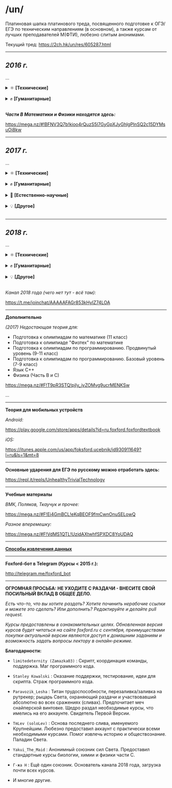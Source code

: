 /un/
====================

Платиновая шапка платинового треда, посвященного подготовке к ОГЭ/ЕГЭ по техническим направлениям (в основном), а также курсам от лучших преподавателей М(ФТИ), любезно слитым анонимами.

Текущий тред: https://2ch.hk/un/res/605287.html

----------------------------

***2016 г.***
-------------

...

<details>
<summary>⚛️ <b>[Технические]</b></summary>

* [Математика. Подготовка к ЕГЭ. Часть С](https://unblocker-webapp.herokuapp.com/?url=aHR0cHM6Ly9ydXRyYWNrZXIub3JnL2ZvcnVtL3ZpZXd0b3BpYy5waHA/dD01MjU3MjM1)

* [Физика. Подготовка к ЕГЭ. Часть С](https://unblocker-webapp.herokuapp.com/?url=aHR0cHM6Ly9ydXRyYWNrZXIub3JnL2ZvcnVtL3ZpZXd0b3BpYy5waHA/dD01MjU3MjQ5)

* [Информатика. Экспресс-подготовка к ЕГЭ](https://unblocker-webapp.herokuapp.com/?url=aHR0cHM6Ly9ydXRyYWNrZXIub3JnL2ZvcnVtL3ZpZXd0b3BpYy5waHA/dD01MjU3MjIw)

* [Алгебра. 10 класс](https://unblocker-webapp.herokuapp.com/?url=aHR0cHM6Ly9ydXRyYWNrZXIub3JnL2ZvcnVtL3ZpZXd0b3BpYy5waHA/dD01NDI3MjU0)

* [Геометрия. 10 класс](https://unblocker-webapp.herokuapp.com/?url=aHR0cHM6Ly9ydXRyYWNrZXIub3JnL2ZvcnVtL3ZpZXd0b3BpYy5waHA/dD01NDI5Mzcw)

</details>
<br>
<details>
<summary>✊ <b>[Гуманитарные]</b></summary>

* [Русский Язык. Подготовка к ЕГЭ. Сочинение](https://unblocker-webapp.herokuapp.com/?url=aHR0cHM6Ly9ydXRyYWNrZXIub3JnL2ZvcnVtL3ZpZXd0b3BpYy5waHA/dD01MjU3MjYz)

* [Экспресс-курс. Учи английский легко.](https://cloud.mail.ru/public/6og2/YZeFbTwYT/)

</details>
<br>

***Части B Математики и Физики находятся здесь:***

https://mega.nz/#!BFNV3Q7b!kioo4rQuzS5l7GyGpXJyGhlgPlnSQ2c15DYMsuOi8kw

----------------------------

***2017 г.***
------------------

...

<details>
<summary>⚛️ <b>[Технические]</b></summary>

* [Подготовка к ОГЭ. Физика](https://unblocker-webapp.herokuapp.com/?url=aHR0cHM6Ly9ydXRyYWNrZXIub3JnL2ZvcnVtL3ZpZXd0b3BpYy5waHA/dD01NDQ2NjMz)

* [Подготовка к олимпиадам. Математика. 9 класс](https://unblocker-webapp.herokuapp.com/?url=aHR0cHM6Ly9ydXRyYWNrZXIub3JnL2ZvcnVtL3ZpZXd0b3BpYy5waHA/dD01NDQ2NjMy)

* [Экспресс-подготовка к ОГЭ. Физика](https://unblocker-webapp.herokuapp.com/?url=aHR0cHM6Ly9ydXRyYWNrZXIub3JnL2ZvcnVtL3ZpZXd0b3BpYy5waHA/dD01NDQ2NjIx)

* [Подготовка к ОГЭ. Математика](https://unblocker-webapp.herokuapp.com/?url=aHR0cHM6Ly9ydXRyYWNrZXIub3JnL2ZvcnVtL3ZpZXd0b3BpYy5waHA/dD01NDQ2NjM1)

* [Экспресс-подготовка к ОГЭ. Математика](https://unblocker-webapp.herokuapp.com/?url=aHR0cHM6Ly9ydXRyYWNrZXIub3JnL2ZvcnVtL3ZpZXd0b3BpYy5waHA/dD01NDQ2NjIz)

* [Углубленный курс. Алгебра](https://unblocker-webapp.herokuapp.com/?url=aHR0cHM6Ly9ydXRyYWNrZXIub3JnL2ZvcnVtL3ZpZXd0b3BpYy5waHA/dD01NDQ2NjI3)

* [Углубленный курс. Геометрия](https://unblocker-webapp.herokuapp.com/?url=aHR0cHM6Ly9ydXRyYWNrZXIub3JnL2ZvcnVtL3ZpZXd0b3BpYy5waHA/dD01NDQ2NjI2)

* [Подготовка к олимпиадам "Физтех" по математике](https://unblocker-webapp.herokuapp.com/?url=aHR0cHM6Ly9ydXRyYWNrZXIub3JnL2ZvcnVtL3ZpZXd0b3BpYy5waHA/dD01NDE4MTk2)

* [Подготовка к олимпиадам "Физтех" по физике](https://unblocker-webapp.herokuapp.com/?url=aHR0cHM6Ly9ydXRyYWNrZXIub3JnL2ZvcnVtL3ZpZXd0b3BpYy5waHA/dD01NDQxMjQw)

* [Подготовка к олимпиадам по математике](https://unblocker-webapp.herokuapp.com/?url=aHR0cHM6Ly9ydXRyYWNrZXIub3JnL2ZvcnVtL3ZpZXd0b3BpYy5waHA/dD01NDE4MTA4)

* [Подготовка к олимпиадам по физике](https://unblocker-webapp.herokuapp.com/?url=aHR0cHM6Ly9ydXRyYWNrZXIub3JnL2ZvcnVtL3ZpZXd0b3BpYy5waHA/dD01NDQyNjg3)

* [Программирование (9-11 классы). Подготовка к олимпиадам, базовый уровень](https://unblocker-webapp.herokuapp.com/?url=aHR0cHM6Ly9ydXRyYWNrZXIub3JnL2ZvcnVtL3ZpZXd0b3BpYy5waHA/dD01NDQ0NDM3)

* [Программирование (9-11 классы). Подготовка к олимпиадам, продвинутый уровень](https://unblocker-webapp.herokuapp.com/?url=aHR0cHM6Ly9ydXRyYWNrZXIub3JnL2ZvcnVtL3ZpZXd0b3BpYy5waHA/dD01NDE3MzE0)

* [Математика. Подготовка к ЕГЭ / Часть С](https://unblocker-webapp.herokuapp.com/?url=aHR0cHM6Ly9ydXRyYWNrZXIub3JnL2ZvcnVtL3ZpZXd0b3BpYy5waHA/dD01NDE3ODg2)

* [Математика. Экспресс-подготовка к ЕГЭ / Часть С](https://unblocker-webapp.herokuapp.com/?url=aHR0cHM6Ly9ydXRyYWNrZXIub3JnL2ZvcnVtL3ZpZXd0b3BpYy5waHA/dD01NDQ0NTEw)

* [Математика. Экспресс-подготовка к ЕГЭ / Часть B](https://unblocker-webapp.herokuapp.com/?url=aHR0cHM6Ly9ydXRyYWNrZXIub3JnL2ZvcnVtL3ZpZXd0b3BpYy5waHA/dD01NDQ0OTYw)

* [Физика. Экспресс-подготовка к ЕГЭ / Часть С](https://unblocker-webapp.herokuapp.com/?url=aHR0cHM6Ly9ydXRyYWNrZXIub3JnL2ZvcnVtL3ZpZXd0b3BpYy5waHA/dD01NDQ0OTUz)

* [Физика. Экспресс-подготовка к ЕГЭ / Часть B](https://unblocker-webapp.herokuapp.com/?url=aHR0cHM6Ly9ydXRyYWNrZXIub3JnL2ZvcnVtL3ZpZXd0b3BpYy5waHA/dD01NDQ0OTU0)

* [Информатика. Подготовка к ЕГЭ](https://unblocker-webapp.herokuapp.com/?url=aHR0cHM6Ly9ydXRyYWNrZXIub3JnL2ZvcnVtL3ZpZXd0b3BpYy5waHA/dD01NDE3ODA3)

* [Изучение языков С и С++ / Язык С++](https://unblocker-webapp.herokuapp.com/?url=aHR0cHM6Ly9ydXRyYWNrZXIub3JnL2ZvcnVtL3ZpZXd0b3BpYy5waHA/dD01NDE3ODI4)

* [Web-программирование](https://unblocker-webapp.herokuapp.com/?url=aHR0cHM6Ly9ydXRyYWNrZXIub3JnL2ZvcnVtL3ZpZXd0b3BpYy5waHA/dD01NDE4NDM3)

* [Программирование на языке Python](https://unblocker-webapp.herokuapp.com/?url=aHR0cHM6Ly9ydXRyYWNrZXIub3JnL2ZvcnVtL3ZpZXd0b3BpYy5waHA/dD01NDQ0NDIz)

</details>
<br>
<details>
<summary>✊ <b>[Гуманитарные]</b></summary>

* [Подготовка к ОГЭ. Обществознание](https://unblocker-webapp.herokuapp.com/?url=aHR0cHM6Ly9ydXRyYWNrZXIub3JnL2ZvcnVtL3ZpZXd0b3BpYy5waHA/dD01NDQ2NjM0)

* [Подготовка к олимпиадам. Обществознание](https://unblocker-webapp.herokuapp.com/?url=aHR0cHM6Ly9ydXRyYWNrZXIub3JnL2ZvcnVtL3ZpZXd0b3BpYy5waHA/dD01NDQ2NjMw)

* [Русский язык. Подготовка к ЕГЭ. Часть 1](https://unblocker-webapp.herokuapp.com/?url=aHR0cHM6Ly9ydXRyYWNrZXIub3JnL2ZvcnVtL3ZpZXd0b3BpYy5waHA/dD01NDQ0NDA5)

* [Русский язык. Экспресс-подготовка к ЕГЭ. Часть 1](https://unblocker-webapp.herokuapp.com/?url=aHR0cHM6Ly9ydXRyYWNrZXIub3JnL2ZvcnVtL3ZpZXd0b3BpYy5waHA/dD01NDQ0OTU3)

* [Русский язык. Сочинение. Экспресс-подготовка к ЕГЭ](https://unblocker-webapp.herokuapp.com/?url=aHR0cHM6Ly9ydXRyYWNrZXIub3JnL2ZvcnVtL3ZpZXd0b3BpYy5waHA/dD01NDQ0NDQ5)

* [Английский язык. Подготовка к ЕГЭ](https://unblocker-webapp.herokuapp.com/?url=aHR0cHM6Ly9ydXRyYWNrZXIub3JnL2ZvcnVtL3ZpZXd0b3BpYy5waHA/dD01NDQ0NDE5)

* [Английский язык. Экспресс-подготовка к ЕГЭ](https://unblocker-webapp.herokuapp.com/?url=aHR0cHM6Ly9ydXRyYWNrZXIub3JnL2ZvcnVtL3ZpZXd0b3BpYy5waHA/dD01NDQ0NDM0)

* [Стань сильнее. Pre-Intermediate (A2-B1)](https://unblocker-webapp.herokuapp.com/?url=aHR0cHM6Ly9ydXRyYWNrZXIub3JnL2ZvcnVtL3ZpZXd0b3BpYy5waHA/dD01NDQ0NDEy)

* [Обществознание. Экспресс-подготовка к ЕГЭ](https://unblocker-webapp.herokuapp.com/?url=aHR0cHM6Ly9ydXRyYWNrZXIub3JnL2ZvcnVtL3ZpZXd0b3BpYy5waHA/dD01NDQ0MzA3)

* [Обществознание. Подготовка к ЕГЭ](https://unblocker-webapp.herokuapp.com/?url=aHR0cHM6Ly9ydXRyYWNrZXIub3JnL2ZvcnVtL3ZpZXd0b3BpYy5waHA/dD01NDQ0MzAz)

* [Обществознание. Подготовка к олимпиадам](https://mega.nz/#F!Vv4AmCpS!ClUpGarpD8yXyrx1MEoeLQ)

* [История. Подготовка к ЕГЭ](https://mega.nz/#F!NyxmnDzT!x9kTW9VsdY28oCT4KvNBBA)

</details>
<br>
<details>
<summary>🔬 <b>[Естественно-научные]</b></summary>

* [Биология. Подготовка к ЕГЭ](https://unblocker-webapp.herokuapp.com/?url=aHR0cHM6Ly9ydXRyYWNrZXIub3JnL2ZvcnVtL3ZpZXd0b3BpYy5waHA/dD01NDM4ODA1)

* [Биология. Экспресс-подготовка к ЕГЭ](https://unblocker-webapp.herokuapp.com/?url=aHR0cHM6Ly9ydXRyYWNrZXIub3JnL2ZvcnVtL3ZpZXd0b3BpYy5waHA/dD01NDQ0NDE0)

* [Биология. Подготовка к олимпиадам](https://unblocker-webapp.herokuapp.com/?url=aHR0cHM6Ly9ydXRyYWNrZXIub3JnL2ZvcnVtL3ZpZXd0b3BpYy5waHA/dD01NDQ1MDA1)

* [Химия. Подготовка к ЕГЭ](https://unblocker-webapp.herokuapp.com/?url=aHR0cHM6Ly9ydXRyYWNrZXIub3JnL2ZvcnVtL3ZpZXd0b3BpYy5waHA/dD01NDQxMTE4)

* [Химия. Подоготовка к олимпиадам](https://unblocker-webapp.herokuapp.com/?url=aHR0cHM6Ly9ydXRyYWNrZXIub3JnL2ZvcnVtL3ZpZXd0b3BpYy5waHA/dD01NDQ0NDI2)

* [Химия. Экспресс-подготовка к ЕГЭ](https://unblocker-webapp.herokuapp.com/?url=aHR0cHM6Ly9ydXRyYWNrZXIub3JnL2ZvcnVtL3ZpZXd0b3BpYy5waHA/dD01NDQ0NTAw)

</details>
<br>
<details>
<summary>💡 <b>[Другое]</b></summary>

* [Словесность. Работа с информацией](https://unblocker-webapp.herokuapp.com/?url=aHR0cHM6Ly9ydXRyYWNrZXIub3JnL2ZvcnVtL3ZpZXd0b3BpYy5waHA/dD01NDQ2ODMy)

* -

</details>
<br>

----------------------------

***2018 г.***
------------------

...

<details>
<summary>⚛️ <b>[Технические]</b></summary>

* Подготовка к ЕГЭ. Математика. C-часть:

    - [Презентации](https://mega.nz/#F!HXgwTLzQ!5VgTKJvGKh_3VxfNctx9HQ)
    - [Видео](https://mega.nz/#F!Ln40BSpa!ciyrGIRZhD6vsn-x0EMUUA)

* Подготовка к ЕГЭ. Физика. C-часть:

    - [Презентации](https://mega.nz/#F!bOp2FbrJ!eR7EbmgcBX82xEVJZpY4QA)
    - [Видео](https://mega.nz/#F!vrhllCKB!Mo5ebF8JJGsULfJgu3f9Lg)

* Математика. Подготовка к олимпиаде Физтех.

* Курс подготовки к олимпиадам «Ломоносов», ОММО, ПВГ по математике:

    - [Теория](https://cloud.mail.ru/public/26aB/YRvzhyJe1)
    - [Видео](https://mega.nz/#F!ezxWSCaL!3XPe3dRspzkoL74uVz_tLg)

* Физика. Подготовка к олимпиаде Физтех.

* Информатика. Подготовка к ЕГЭ.

* Мини-курс по математике "Векторный метод в пространстве"

* Мини-курс по математике "Логарифм и экспонента"

* [Мини-курс по математике "Теория вероятностей"](https://cloud.mail.ru/public/99iR/ydhDPcVQm)

* [Мини-курс по математике "Сравнения по модулю"](https://cloud.mail.ru/public/4qPd/N65dNQCNP)

* [Интенсивный курс по математике "Задачи с параметрами на ЕГЭ"](https://yadi.sk/d/Ban_jjxM3WbeQY)

* [Интенсивный курс по математике "Задачи по теории чисел на ЕГЭ"](https://yadi.sk/d/LfusFOrL3WbkxS)

* [Мини-курс по физике "Магнетизм и электромагнитная индукция"](https://yadi.sk/d/qTfLE88L3WYDwV)

* [Мини-курс по физике "Метод потенциалов"](https://cloud.mail.ru/public/9ksB/xhg2QYGsx)

* [Мини-курс по физике "Олимпиадная механика"](https://cloud.mail.ru/public/2Eu5/zkaih3SBm)

* [Мини-курс по физике "Эксперементальный практикум по гидростатике"](https://cloud.mail.ru/public/F8Pi/TuJj8LMxm)

* [Мини-курс по физике "Эксперементальный практикум по тепловым и электрическим явлениям"](https://cloud.mail.ru/public/5vvV/qWLiAi5kx)

* [Мини-курс по физике "Разные подходы к решению задач по гидростатике"](https://cloud.mail.ru/public/JZCp/p3eiaBapy)

* [Курс по программированию в среде "Swift Playgrounds"](https://yadi.sk/d/JMhZwtQO3Uf9aU)

* Язык Python

</details>
<br>
<details>
<summary>✊ <b>[Гуманитарные]</b></summary>

* Английский язык. Подготовка к ЕГЭ.

* [Русский язык. Экспресс-курс по подготовке к сочинению.](https://yadi.sk/d/P1Dv8v2V3WurE3)

* [Русский язык. 1 часть.](https://cloud.mail.ru/public/151p/52H17pYrV)

* Русский язык. 1 часть - Экспресс.

* Литература. 11 класс:

   - [Видео 1](https://cloud.mail.ru/public/fW2v/tmUfA3VjJ)
   - [Видео 2](https://cloud.mail.ru/public/DVTH/vwQo4AP2P)

* [История. Подготовка к ЕГЭ.](https://mega.nz/#F!zzxk1C7C!EI3o8bquUt8cmYUOjxHHZQ)

* [Подготовка к олимпиадам по праву](https://yadi.sk/d/j5coXPRF3X2dwV)

* Обществознание. Подготовка к ЕГЭ.

* Обществознание. Подготовка к олимпиадам.


</details>
<br>
<details>
<summary>💡 <b>[Другое]</b></summary>

* [Финансовая грамотность и современные платежные технологии](https://yadi.sk/d/gcrg9MWI3Wveax)

* [Шахматы - Начальный уровень](https://cloud.mail.ru/public/2z81/zTmxF1w9t)

* [Серия курсов "Эмоциональный интеллект" - "Научиться учиться" и "Навыки будущего"](https://cloud.mail.ru/public/ESjC/XxmDqZGsj)

* [Основы информатики и программирования](https://cloud.mail.ru/public/DQUN/ZV3K6kVQ7)

* [Эффективное мышление на основе ТРИЗ](https://cloud.mail.ru/public/AS7U/SsBGoVsJx)

</details>
<br>

*Канал 2018 года (чего нет тут - всё там):*

https://t.me/joinchat/AAAAAFAGr853kHyIZ74LOA

-------------------------

**Дополнительно**

*(2017) Недостающая теория для:*

* Подготовка к олимпиадам по математике (11 класс)
* Подготовка к олимпиаде "Физтех" по математике
* Подготовка к олимпиадам по программированию. Продвинутый уровень (9-11 класс)
* Подготовка к олимпиадам по программированию. Базовый уровень (7-9 класс)
* Язык С++
* Физика (Часть В и С)

https://mega.nz/#F!T9pR3STQ!pjIy_jvZOMvg9ucrMENKSw

...

--------------------------

**Теория для мобильных устройств**

*Android:*

https://play.google.com/store/apps/details?id=ru.foxford.foxfordtextbook

*iOS:*

https://itunes.apple.com/us/app/foksford.ucebnik/id930911649?l=ru&ls=1&mt=8

--------------------------

**Основные ударения для ЕГЭ по русскому можно отработать здесь:**

https://repl.it/repls/UnhealthyTrivialTechnology

--------------------------

**Учебные материалы**

*ВМК, Поляков, Ткаучук и прочее:*

https://mega.nz/#F!Ei4GmBCL!eKqBEOF9fmCwnOnuSELowQ

*Разное вперемешку:*

https://mega.nz/#F!VdMS1QTL!UzidAXtwhfSPXDC8YoUDAQ

----------------------------------------------

[**Способы извлечения данных**](https://github.com/limitedeternity/foxford_courses/tree/master/foxford_downloader/video_download)

----------------------------

**Foxford-бот в Telegram (Курсы < 2015 г.):**

http://telegram.me/foxford_bot

---------------------------

**ОГРОМНАЯ ПРОСЬБА: НЕ УХОДИТЕ С РАЗДАЧИ - ВНЕСИТЕ СВОЙ ПОСИЛЬНЫЙ ВКЛАД В ОБЩЕЕ ДЕЛО.**

*Есть что-то, что вы хотите раздать? Хотите починить нерабочие ссылки и можете это сделать? Или дополнить? Редактируйте и делайте pull request.*

*Курсы предоставлены в ознакомительных целях. Обновленная версия курсов будет читаться на сайте foxford.ru с сентября, преимуществами покупки актуальной версии являются доступ к домашним заданиям и возможность задать вопросы лектору в онлайн-режиме.*


**Благодарности:**

- `limitedeternity (Zamazka03)` : Скрипт, координация команды, поддержка. Маг программного кода.

- `Stanley Kowalski` : Оказание поддержки, тестирование, идеи для скрипта. Страж программного кода.

- `Paravozik_Lesha` : Титан трудоспособности, перезаливка/заливка на рутрекер; рыцарь Света, охраняющий раздачи и участвовавший абсолютно во всех сражениях (сливах). Предпочитает меч снайперской винтовке. Щедро раздал необходимые курсы, что имелись на его аккаунте. Свидетель Первой Версии.

- `TmLev (soloLev)` : Основа последнего слива, именуемого Крупнейшим. Любезно предоставил аккаунт с практически всеми необходимыми курсами.
Помог извлечь историю и обществознание. Паладин Света.

- `Yakui_The_Maid` : Анонимный союзник сил Света. Предоставил стандартные курсы биологии, химии и физики части С.

- `Г-жа Н` : Ещё один союзник. Основатель канала 2018 года, загрузка почти всех курсов.

- И многие другие.
